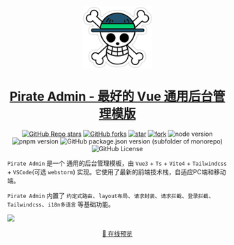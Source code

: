 <p align="center">
  <a href="https://github.com/123ten/Pirate-Vue">
    <img width="160" src="./src/assets/images/logo_piece.png">
  </a>
</p>

<h1 align="center">
  <a href="https://github.com/123ten/Pirate-Vue" target="_blank">Pirate Admin - 最好的 Vue 通用后台管理模版</a>
</h1>
<div align="center">

[![GitHub Repo stars](https://img.shields.io/github/stars/123ten/Pirate-Vue?style=flat&logo=github)](https://github.com/123ten/Pirate-Vue)
[![GitHub forks](https://img.shields.io/github/forks/123ten/Pirate-Vue?style=flat&logo=github)](https://github.com/123ten/Pirate-Vue)
[![star](https://gitee.com/spongebob_dhl/Pirate-Vue/badge/star.svg?theme=dark)](https://gitee.com/spongebob_dhl/Pirate-Vue/stargazers)
[![fork](https://gitee.com/spongebob_dhl/Pirate-Vue/badge/fork.svg?theme=dark)](https://gitee.com/spongebob_dhl/Pirate-Vue/members)
![node version](https://img.shields.io/badge/node-%3E%3D16-green)
![pnpm version](https://img.shields.io/badge/pnpm-%3E%3D7.30-green)
![GitHub package.json version (subfolder of monorepo)](https://img.shields.io/github/package-json/v/123ten/Pirate-Vue)
![GitHub License](https://img.shields.io/github/license/123ten/Pirate-Vue)

</div>

`Pirate Admin` 是一个 通用的后台管理模板，由 `Vue3` + `Ts` + `Vite4` + `Tailwindcss` + `VSCode`(可选 `webstorm`) 实现。它使用了最新的前端技术栈，自适应PC端和移动端。

`Pirate Admin` 内置了 `约定式路由`、`layout布局`、`请求封装`、`请求拦截`、`登录拦截`、`Tailwindcss`、`i18n多语言` 等基础功能。

![](https://raw.githubusercontent.com/andreasbm/readme/master/assets/lines/rainbow.png)

<p align="center">
  <a href="https://admin.bqrlm.cn/" target="_blank">📱 在线预览</a>
  <!-- <span style="margin:0 10px;">|</span> -->
  <!-- <a href="https://codercup.github.io/unibest-docs/" target="_blank">📖 阅读文档</a> -->
</p>
